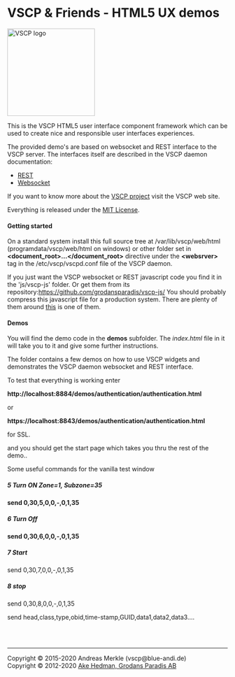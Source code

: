 <h1>VSCP & Friends - HTML5 UX demos</h1>

<img src="http://vscp.org/images/logo.png" width="200px" alt="VSCP logo">

This is the VSCP HTML5 user interface component framework which 
can be used to create nice and responsible user interfaces experiences.

The provided demo's are based on websocket and REST interface to the VSCP server.
The interfaces itself are described in the VSCP daemon documentation:
* <a href="https://docs.vscp.org/vscpd/latest/#/rest_protocol">REST</a>
* <a href="https://docs.vscp.org/vscpd/latest/#/websocket_interface">Websocket</a>

If you want to know more about the <a href="http://www.vscp.org">VSCP project</a> visit the VSCP web site.

Everything is released under the <a href="http://opensource.org/licenses/MIT">MIT License</a>.

<h4>Getting started</h4>

On a standard system install this full source tree at /var/lib/vscp/web/html (programdata/vscp/web/html on windows) 
or other folder set in <b>&lt;document_root&gt;...&lt;/document_root&gt;</b> directive under the 
<b>&lt;websrver&gt;</b> tag in the /etc/vscp/vscpd.conf file of the VSCP daemon.

If you just want the VSCP websocket or REST javascript code you find it in the 'js/vscp-js' folder.
Or get them from its repository:<a href="https://github.com/grodansparadis/vscp-js/">https://github.com/grodansparadis/vscp-js/</a>
You should probably compress this javascript file for a production system. There are plenty of them around <a href="http://javascriptcompressor.com">this</a> is one of them.

<h4>Demos</h4>

You will find the demo code in the <b>demos</b> subfolder. The *index.html* file in it will take you to it and give some further instructions.

The folder contains a few demos on how to use VSCP widgets and demonstrates the VSCP daemon websocket and REST interface.

To test that everything is working enter

<b>http://localhost:8884/demos/authentication/authentication.html</b>

or

<b>https://localhost:8843/demos/authentication/authentication.html</b>

for SSL.

and you should get the start page which takes you thru the rest of the demo..

Some useful commands for the vanilla test window

<h5>5 Turn ON  Zone=1, Subzone=35</h5>
<b>send 0,30,5,0,0,-,0,1,35</b>

<h5>6 Turn Off</h5>
<b>send 0,30,6,0,0,-,0,1,35</b>

<h5>7 Start</h5>
</b>send 0,30,7,0,0,-,0,1,35</b>

<h5>8 stop</h5>
</b>send 0,30,8,0,0,-,0,1,35</b>

send head,class,type,obid,time-stamp,GUID,data1,data2,data3....

<br><br>
<hr>
Copyright &copy; 2015-2020 Andreas Merkle (vscp@blue-andi.de)<br />
Copyright &copy; 2012-2020 <a href="https://www.grodansparadis.com">Ake Hedman, Grodans Paradis AB</a>
